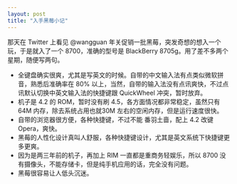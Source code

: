 ```yaml
---
layout: post
title: "入手黑莓小记"
---
```


那天在 Twitter 上看见 @wangguan 年关促销一批黑莓，突发奇想的想入一个玩，于是就入了一个 8700，准确的型号是 BlackBerry 8705g。用了差不多两个星期，随便写两句。

- 全键盘确实很爽，尤其是写英文的时候。自带的中文输入法有点类似微软拼音，熟悉后准确率在 80% 以上，当然，自带的输入法没有点讯爽快，不过点讯默认切换中英文输入法的快捷键跟 QuickWheel 冲突，暂时放弃。
- 机子是 4.2 的 ROM，暂时没有刷 4.5，各方面情况都非常稳定，虽然只有 64M 内存，除去系统占用也就30M 左右的空闲内存，但是运行速度很快。
- 自带的浏览器很方便，各种快捷键，不过不能 番羽土啬，配上 4.2 改键 Opera，爽快。
- 黑莓的人性化设计真叫人舒服，各种快捷键设计，尤其是英文系统下快捷键更多更爽。
- 因为是两三年前的机子，再加上 RIM 一直都是重商务轻娱乐，所以 8700 没有摄像头，不能存储卡，但是纯手机应用的话，完全没有问题。
- 黑莓很容易让人低头沉迷。

